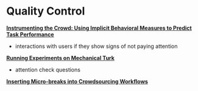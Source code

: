 ---
---

# Quality Control

**[Instrumenting the Crowd: Using Implicit Behavioral Measures to Predict Task Performance](http://jeffrz.com/wp-content/uploads/2011/10/fp359-rzeszotarski.pdf)**
* interactions with users if they show signs of not paying attention

**[Running Experiments on Mechanical Turk](http://www.sjdm.org/%7Ebaron/journal/10/10630a/jdm10630a.pdf)**
* attention check questions

**[Inserting Micro-breaks into Crowdsourcing Workflows](http://static.googleusercontent.com/media/research.google.com/en//pubs/archive/43018.pdf)**
